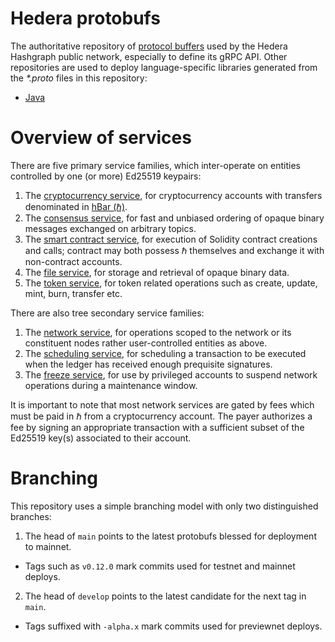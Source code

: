 # Hedera protobufs
The authoritative repository of [protocol buffers](https://developers.google.com/protocol-buffers) 
used by the Hedera Hashgraph public network, especially to define its gRPC API. Other repositories 
are used to deploy language-specific libraries generated 
from the _*.proto_ files in this repository:
 - [Java](https://github.com/hashgraph/hedera-protobufs-java)

# Overview of services

There are five primary service families, which inter-operate on entities 
controlled by one (or more) Ed25519 keypairs:
1. The [cryptocurrency service](services/CryptoService.proto),
for cryptocurrency accounts with transfers denominated 
in [hBar (ℏ)](https://help.hedera.com/hc/en-us/articles/360000674317-What-are-the-official-HBAR-cryptocurrency-denominations-).
2. The [consensus service](services/ConsensusService.proto), for
fast and unbiased ordering of opaque binary messages exchanged on 
arbitrary topics.
3. The [smart contract service](services/SmartContractService.proto), for
execution of Solidity contract creations and calls; contract may both possess
ℏ themselves and exchange it with non-contract accounts.
4. The [file service](services/FileService.proto), for storage and 
retrieval of opaque binary data.
5. The [token service](services/TokenService.proto), for token related operations such as create, update, mint, burn, transfer etc.

There are also tree secondary service families:
1. The [network service](hedera/NetworkService.proto), for operations scoped
to the network or its constituent nodes rather user-controlled entities as above.
2. The [scheduling service](services/ScheduleService.proto), for scheduling a transaction to 
be executed when the ledger has received enough prequisite signatures. 
3. The [freeze service](hedera/FreezeService.proto), for use by 
privileged accounts to suspend network operations during a maintenance window.

It is important to note that most network services are gated by fees which 
must be paid in ℏ from a cryptocurrency account. The payer authorizes a
fee by signing an appropriate transaction with a sufficient subset of the 
Ed25519 key(s) associated to their account.

# Branching
This repository uses a simple branching model with only two distinguished branches:
 1. The head of `main` points to the latest protobufs blessed for deployment to mainnet. 
   - Tags such as `v0.12.0` mark commits used for testnet and mainnet deploys.
 2. The head of `develop` points to the latest candidate for the next tag in `main`. 
   - Tags suffixed with `-alpha.x` mark commits used for previewnet deploys. 

